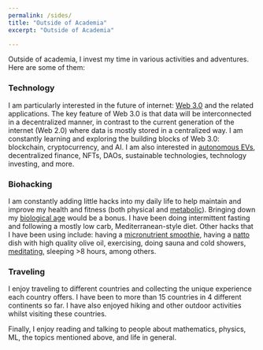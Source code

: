 ```yaml
---
permalink: /sides/
title: "Outside of Academia"
excerpt: "Outside of Academia"

---
```


Outside of academia, I invest my time in various activities and adventures. Here are some of them: <br>


### Technology 
I am particularly interested in the future of internet: [Web 3.0](https://www.web3.university/) and the related applications. The key feature of Web 3.0 is that data will be interconnected in a decentralized manner, in contrast to the current generation of the internet (Web 2.0) where data is mostly stored in a centralized way. I am constantly learning and exploring the building blocks of Web 3.0: blockchain, cryptocurrency, and AI. I am also interested in [autonomous EVs](https://www.tesla.com/AI), decentralized finance, NFTs, DAOs, sustainable technologies, technology investing, and more.


### Biohacking 
I am constantly adding little hacks into my daily life to help maintain and improve my health and fitness (both physical and [metabolic](https://www.levelshealth.com/blog/the-ultimate-guide-to-metabolic-fitness)). Bringing down my [biological age](https://lifespanbook.com/) would be a bonus. I have been doing intermittent fasting and following a mostly low carb, Mediterranean-style diet. Other hacks that I have been using include: having a [micronutrient smoothie](https://fastlifehacks.com/dr-rhonda-patrick-diet-and-exercise/#Micronutrient_Rich_Smoothies), having a [natto](https://www.nyrture.com/why-natto) dish with high quality olive oil, exercising, doing sauna and cold showers, [meditating](https://www.headspace.com/meditation), sleeping >8 hours, among others.


### Traveling 
I enjoy traveling to different countries and collecting the unique experience each country offers. I have been to more than 15 countries in 4 different continents so far. I have also enjoyed hiking and other outdoor activities whilst visiting these countries. 

Finally, I enjoy reading and talking to people about mathematics, physics, ML, the topics mentioned above, and life in general.




